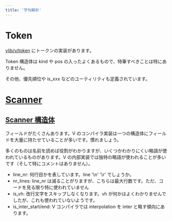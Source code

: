 ```yaml
---
title: '字句解析'
---
```


# Token

[vlib/v/token](https://github.com/vlang/v/blob/weekly.2020.49.5/vlib/v/token/token.v) にトークンの実装があります。

Token 構造体は kind や pos の入ったよくあるもので、特筆すべきことは特にありません。

その他、優先順位や is_xxx などのユーティリティも定義されています。

# [Scanner](https://github.com/vlang/v/tree/weekly.2020.49.5/vlib/v/scanner)

## [Scanner 構造体](https://github.com/vlang/v/blob/weekly.2020.49.5/vlib/v/scanner/scanner.v#L19-L51)

フィールドがたくさんあります。V のコンパイラ実装は一つの構造体にフィールドを大量に持たせていることが多いです。慣れましょう。

多くのものは名前を読めば役割がわかりますが、いくつかわかりにくい略語が使われているものがあります。V の内部実装では独特の略語が使われることが多いです（そして特にコメントはありません）。

- line_nr: 何行目かを表しています。line '\n' '\r' でしょうか。
- nr_lines: line_nr は減ることがりますが、こちらは最大行数です。ただ、コードを見る限り特に使われていません
- is_vh: 改行文字をスキップしなくなります。vh が何かはよくわかりませんでしたが、これも使われていないようです。
- is_inter_start/end: V コンパイラでは interpolation を inter と略す傾向にあります。
